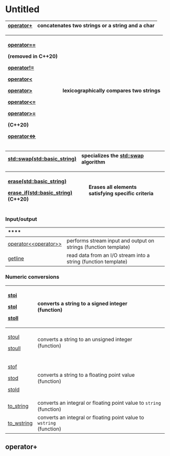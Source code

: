 # Untitled

| [operator+](https://en.cppreference.com/w/cpp/string/basic_string/operator%2B) | concatenates two strings or a string and a char  |
| :--- | :--- |


<table>
  <thead>
    <tr>
      <th style="text-align:left">
        <p><a href="https://en.cppreference.com/w/cpp/string/basic_string/operator_cmp">operator==</a>
        </p>
        <p><b>(removed in C++20)</b>
        </p>
        <p><a href="https://en.cppreference.com/w/cpp/string/basic_string/operator_cmp">operator!=</a>
        </p>
        <p><a href="https://en.cppreference.com/w/cpp/string/basic_string/operator_cmp">operator&lt;</a>
        </p>
        <p><a href="https://en.cppreference.com/w/cpp/string/basic_string/operator_cmp">operator&gt;</a>
        </p>
        <p><a href="https://en.cppreference.com/w/cpp/string/basic_string/operator_cmp">operator&lt;=</a>
        </p>
        <p><a href="https://en.cppreference.com/w/cpp/string/basic_string/operator_cmp">operator&gt;=</a>
        </p>
        <p>(C++20)</p>
        <p><a href="https://en.cppreference.com/w/cpp/string/basic_string/operator_cmp">operator&lt;=&gt;</a>
        </p>
      </th>
      <th style="text-align:left">lexicographically compares two strings</th>
    </tr>
  </thead>
  <tbody></tbody>
</table>

| [std::swap\(std::basic\_string\)](https://en.cppreference.com/w/cpp/string/basic_string/swap2) | specializes the [std::swap](https://en.cppreference.com/w/cpp/algorithm/swap) algorithm |
| :--- | :--- |


<table>
  <thead>
    <tr>
      <th style="text-align:left">
        <p><a href="https://en.cppreference.com/w/cpp/string/basic_string/erase2">erase(std::basic_string)</a>
        </p>
        <p><a href="https://en.cppreference.com/w/cpp/string/basic_string/erase2">erase_if(std::basic_string)</a>(C++20)</p>
      </th>
      <th style="text-align:left">Erases all elements satisfying specific criteria</th>
    </tr>
  </thead>
  <tbody></tbody>
</table>

### **Input/output**

| \*\*\*\* |  |
| :--- | :--- |
| [operator&lt;&lt;operator&gt;&gt;](https://en.cppreference.com/w/cpp/string/basic_string/operator_ltltgtgt) | performs stream input and output on strings \(function template\) |
| [getline](https://en.cppreference.com/w/cpp/string/basic_string/getline) | read data from an I/O stream into a string \(function template\) |

### **Numeric conversions**

<table>
  <thead>
    <tr>
      <th style="text-align:left">
        <p><a href="https://en.cppreference.com/w/cpp/string/basic_string/stol">stoi</a>
        </p>
        <p><a href="https://en.cppreference.com/w/cpp/string/basic_string/stol">stol</a>
        </p>
        <p><a href="https://en.cppreference.com/w/cpp/string/basic_string/stol">stoll</a>
        </p>
      </th>
      <th style="text-align:left">converts a string to a signed integer
        <br />(function)</th>
    </tr>
  </thead>
  <tbody>
    <tr>
      <td style="text-align:left">
        <p><a href="https://en.cppreference.com/w/cpp/string/basic_string/stoul">stoul</a>
        </p>
        <p><a href="https://en.cppreference.com/w/cpp/string/basic_string/stoul">stoull</a>
        </p>
      </td>
      <td style="text-align:left">converts a string to an unsigned integer
        <br />(function)</td>
    </tr>
    <tr>
      <td style="text-align:left">
        <p><a href="https://en.cppreference.com/w/cpp/string/basic_string/stof">stof</a>
        </p>
        <p><a href="https://en.cppreference.com/w/cpp/string/basic_string/stof">stod</a>
        </p>
        <p><a href="https://en.cppreference.com/w/cpp/string/basic_string/stof">stold</a>
        </p>
      </td>
      <td style="text-align:left">converts a string to a floating point value
        <br />(function)</td>
    </tr>
    <tr>
      <td style="text-align:left"><a href="https://en.cppreference.com/w/cpp/string/basic_string/to_string">to_string</a>
      </td>
      <td style="text-align:left">converts an integral or floating point value to <code>string</code>
        <br
        />(function)</td>
    </tr>
    <tr>
      <td style="text-align:left"><a href="https://en.cppreference.com/w/cpp/string/basic_string/to_wstring">to_wstring</a>
      </td>
      <td style="text-align:left">converts an integral or floating point value to <code>wstring</code>
        <br
        />(function)</td>
    </tr>
  </tbody>
</table>

## operator+ <a id="firstHeading"></a>



